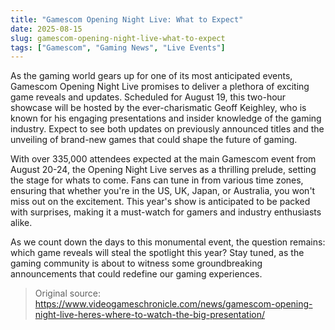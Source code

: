 ```yaml
---
title: "Gamescom Opening Night Live: What to Expect"
date: 2025-08-15
slug: gamescom-opening-night-live-what-to-expect
tags: ["Gamescom", "Gaming News", "Live Events"]
---
```


As the gaming world gears up for one of its most anticipated events, Gamescom Opening Night Live promises to deliver a plethora of exciting game reveals and updates. Scheduled for August 19, this two-hour showcase will be hosted by the ever-charismatic Geoff Keighley, who is known for his engaging presentations and insider knowledge of the gaming industry. Expect to see both updates on previously announced titles and the unveiling of brand-new games that could shape the future of gaming.

With over 335,000 attendees expected at the main Gamescom event from August 20-24, the Opening Night Live serves as a thrilling prelude, setting the stage for whats to come. Fans can tune in from various time zones, ensuring that whether you're in the US, UK, Japan, or Australia, you won't miss out on the excitement. This year's show is anticipated to be packed with surprises, making it a must-watch for gamers and industry enthusiasts alike.

As we count down the days to this monumental event, the question remains: which game reveals will steal the spotlight this year? Stay tuned, as the gaming community is about to witness some groundbreaking announcements that could redefine our gaming experiences.
> Original source: https://www.videogameschronicle.com/news/gamescom-opening-night-live-heres-where-to-watch-the-big-presentation/